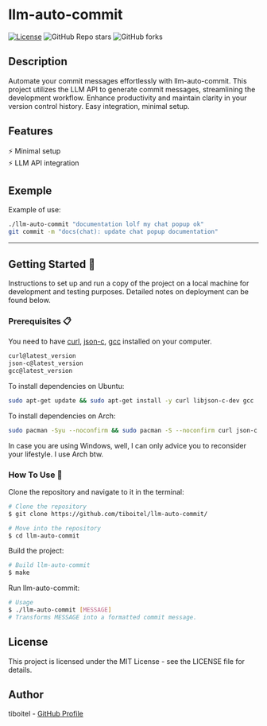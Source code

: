 # llm-auto-commit

[![License](https://img.shields.io/github/license/tiboitel/llm-auto-commit)](LICENSE) ![GitHub Repo stars](https://img.shields.io/github/stars/tiboitel/llm-auto-commit) ![GitHub forks](https://img.shields.io/github/forks/tiboitel/llm-auto-commit)

## Description

Automate your commit messages effortlessly with llm-auto-commit. This project utilizes the LLM API to generate commit messages, streamlining the development workflow. Enhance productivity and maintain clarity in your version control history. Easy integration, minimal setup.

## Features

⚡️ Minimal setup \
⚡️ LLM API integration

## Exemple

Example of use:

```bash
./llm-auto-commit "documentation lolf my chat popup ok"
git commit -m "docs(chat): update chat popup documentation"
```


---

## Getting Started 🚀

Instructions to set up and run a copy of the project on a local machine for development and testing purposes. Detailed notes on deployment can be found below.

### Prerequisites 📋

You need to have [curl](https://curl.haxx.se/), [json-c](https://github.com/json-c/json-c), [gcc](https://gcc.gnu.org/) installed on your computer.

```bash
curl@latest_version
json-c@latest_version
gcc@latest_version
```

To install dependencies on Ubuntu:

```bash
sudo apt-get update && sudo apt-get install -y curl libjson-c-dev gcc
```

To install dependencies on Arch:

```bash
sudo pacman -Syu --noconfirm && sudo pacman -S --noconfirm curl json-c gcc
```

In case you are using Windows, well, I can only advice you to reconsider your lifestyle. I use Arch btw.

### How To Use 🔧

Clone the repository and navigate to it in the terminal:

```bash
# Clone the repository
$ git clone https://github.com/tiboitel/llm-auto-commit/

# Move into the repository
$ cd llm-auto-commit
```

Build the project:

```bash
# Build llm-auto-commit
$ make
```

Run llm-auto-commit:

```bash
# Usage
$ ./llm-auto-commit [MESSAGE]
# Transforms MESSAGE into a formatted commit message.
```

## License

This project is licensed under the MIT License - see the LICENSE file for details.

## Author 

tiboitel - [GitHub Profile](https://github.com/tiboitel)


